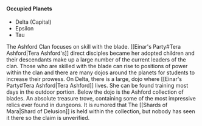 #### Occupied Planets
- Delta (Capital)
- Epsilon
- Tau

The Ashford Clan focuses on skill with the blade. [[Einar's Party#Tera Ashford|Tera Ashford's]] direct disciples became her adopted children and their descendants make up a large number of the current leaders of the clan. Those who are skilled with the blade can rise to positions of power within the clan and there are many dojos around the planets for students to increase their prowess. On Delta, there is a large, dojo where [[Einar's Party#Tera Ashford|Tera Ashford]] lives. She can be found training most days in the outdoor portion. Below the dojo is the Ashford collection of blades. An absolute treasure trove, containing some of the most impressive relics ever found in dungeons. It is rumored that The [[Shards of Mara|Shard of Delusion]] is held within the collection, but nobody has seen it there so the claim is unverified.
